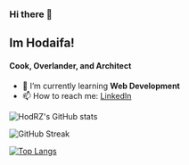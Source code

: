 ### Hi there 👋
<!--
**HodRZ/HodRZ** is a ✨ _special_ ✨ repository because its `README.md` (this file) appears on your GitHub profile.

Here are some ideas to get you started:

- 🔭 I’m currently working on ...
- 🌱 I’m currently learning ...
- 👯 I’m looking to collaborate on ...
- 🤔 I’m looking for help with ...
- 💬 Ask me about ...
- 📫 How to reach me: ...
- 😄 Pronouns: ...
- ⚡ Fun fact: ...
-->

## Im Hodaifa!

#### Cook, Overlander, and Architect 

<!--##### you can call me Hod-->

<!-- - 🔭 I’m currently working on a **tourism app** -->
- 🌱 I’m currently learning **Web Development**
- 📫 How to reach me: [LinkedIn](https://www.linkedin.com/in/hodaifa-zawahreh)

![HodRZ's GitHub stats](https://github-readme-stats.vercel.app/api?username=HodRZ&count_private=true&show_icons=true&theme=dracula)

![GitHub Streak](http://github-readme-streak-stats.herokuapp.com?user=HodRZ&theme=dracula)

[![Top Langs](https://github-readme-stats.vercel.app/api/top-langs/?username=HodRZ&theme=dracula)](https://github.com/HodRZ/github-readme-stats)

